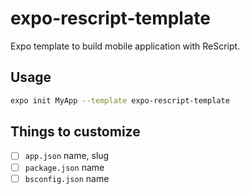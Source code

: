 # expo-rescript-template

Expo template to build mobile application with ReScript.

## Usage

```bash
expo init MyApp --template expo-rescript-template
```

## Things to customize

- [ ] `app.json` name, slug
- [ ] `package.json` name
- [ ] `bsconfig.json` name
